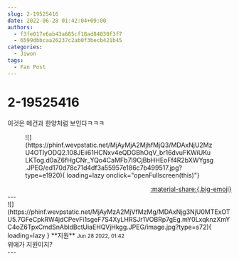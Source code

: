 ```yaml
---
slug: 2-19525416
date: 2022-06-28 01:42:04+09:00
authors:
  - f3fe017e6ab43a685cf18ad84030f3f7
  - 6599dbbcaa26237c2ab0f3becb421b45
categories:
  - Jiwon
tags:
  - Fan Post
---
```


# 2-19525416

<div class="post-container" markdown="1">
<div class="content-container md-sidebar__scrollwrap" markdown="1">

이것은 메건과 한양처럼 보인다ㅋㅋㅋ
<figure markdown="1">
![](https://phinf.wevpstatic.net/MjAyMjA2MjhfMjQ3/MDAxNjU2MzU4OTIyODQ2.108JEii61HCNxv4eQDGBhOqV_br16dvuFKWiUKuLKTog.d0aZ6fHgCNr_YQo4CaMFb7I9CjBbHHEoFf4R2bXWYgsg.JPEG/ed170d78c71d4df3a55957e186c7b499517.jpg?type=e1920){ loading=lazy onclick="openFullscreen(this)"}
</figure>


</div>
</div>

<div style="text-align: right;" markdown="1">
<a href="https://weverse.io/fromis9/fanpost/2-19525416" style="text-align: right;">:material-share:{.big-emoji}</a>
</div>
---

<div class="comments-container md-sidebar__scrollwrap" markdown="1">
<div class="comment" markdown="1">
<div class='id-container' markdown="1">
![](https://phinf.wevpstatic.net/MjAyMzA2MjVfMzMg/MDAxNjg3NjU0MTExOTU5.7GFeCpkRW4jdCPevFi1sgeF7S4XyLHRSJr1VOBRp7gEg.mY0LxqknzXmYC4oZ6TpxCmdSnAbldBctUiaEHQVjHkgg.JPEG/image.jpg?type=s72){ loading=lazy }
**<span class="artist">지원</span>** <small>Jun 28 2022, 01:42</small><br>
</div>
<div class='comment-body' markdown="1">
위에가 지원이지?
</div>
</div>
</div>
---
